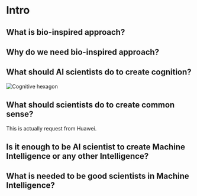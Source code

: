 # Intro

## What is bio-inspired approach?

## Why do we need bio-inspired approach?

## What should AI scientists do to create cognition?

![Cognitive hexagon](https://upload.wikimedia.org/wikipedia/commons/thumb/d/dd/Cognitive_Science_Hexagon.svg/1024px-Cognitive_Science_Hexagon.svg.png)

## What should scientists do to create common sense?

This is actually request from Huawei.

## Is it enough to be AI scientist to create Machine Intelligence or any other Intelligence?

## What is needed to be good scientists in Machine Intelligence?


